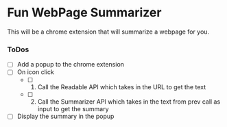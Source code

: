 # Fun WebPage Summarizer

This will be a chrome extension that will summarize a webpage for you.


### ToDos

- [ ] Add a popup to the chrome extension
- [ ] On icon click 
  - [ ] 1. Call the Readable API which takes in the URL to get the text
  - [ ] 2. Call the Summarizer API which takes in the text from prev call as input to get the summary
- [ ] Display the summary in the popup
